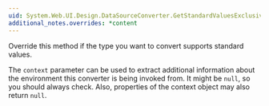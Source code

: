 ```yaml
---
uid: System.Web.UI.Design.DataSourceConverter.GetStandardValuesExclusive(System.ComponentModel.ITypeDescriptorContext)
additional_notes.overrides: *content
---
```


<p>Override this method if the type you want to convert supports standard values.  
  
 The <code>context</code> parameter can be used to extract additional information about the environment this converter is being invoked from. It might be `null`, so you should always check. Also, properties of the context object may also return `null`.</p>


